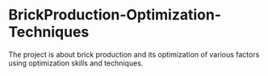 # BrickProduction-Optimization-Techniques
The project is about brick production and its optimization of various factors using optimization skills and techniques.
